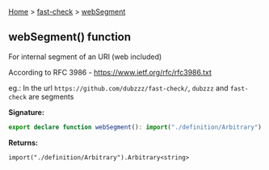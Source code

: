 [Home](/) &gt; [fast-check](../fast-check.md) &gt; [webSegment](webSegment_1.md)

## webSegment() function

For internal segment of an URI (web included)

According to RFC 3986 - https://www.ietf.org/rfc/rfc3986.txt

eg.: In the url `https://github.com/dubzzz/fast-check/`<!-- -->, `dubzzz` and `fast-check` are segments

<b>Signature:</b>

```typescript
export declare function webSegment(): import("./definition/Arbitrary").Arbitrary<string>;
```
<b>Returns:</b>

`import("./definition/Arbitrary").Arbitrary<string>`

